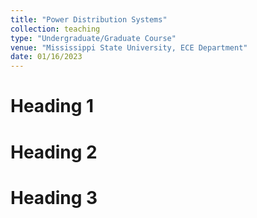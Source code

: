 ```yaml
---
title: "Power Distribution Systems"
collection: teaching
type: "Undergraduate/Graduate Course"
venue: "Mississippi State University, ECE Department"
date: 01/16/2023
---
```


Heading 1
======

Heading 2
======

Heading 3
======
